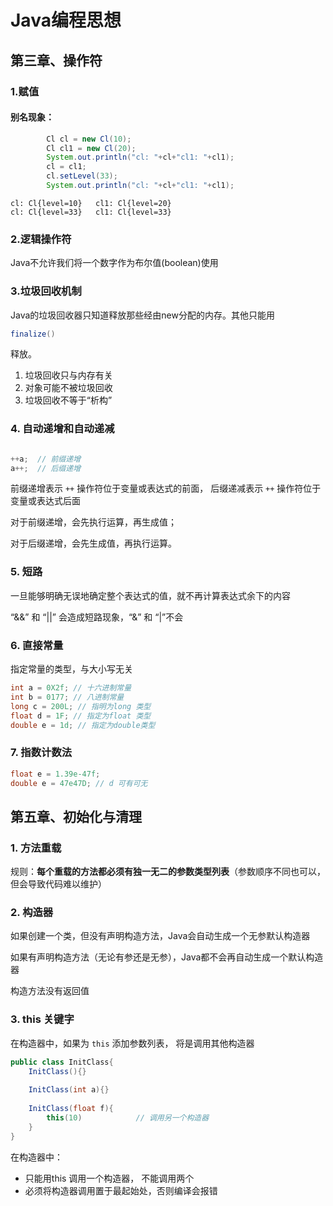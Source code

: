 # Java编程思想

## 第三章、操作符

### 1.赋值

#### 别名现象：

```java
	    Cl cl = new Cl(10);
        Cl cl1 = new Cl(20);
        System.out.println("cl: "+cl+"cl1: "+cl1);
        cl = cl1;
        cl.setLevel(33);
        System.out.println("cl: "+cl+"cl1: "+cl1);
```

```
cl: Cl{level=10}   cl1: Cl{level=20}
cl: Cl{level=33}   cl1: Cl{level=33}
```

### 2.逻辑操作符

Java不允许我们将一个数字作为布尔值(boolean)使用

### 3.垃圾回收机制

Java的垃圾回收器只知道释放那些经由new分配的内存。其他只能用

```java
finalize()
```

释放。

1. 垃圾回收只与内存有关
2. 对象可能不被垃圾回收
3. 垃圾回收不等于“析构”



### 4. 自动递增和自动递减

```java

++a;  // 前缀递增
a++;  // 后缀递增
```

前缀递增表示 `++` 操作符位于变量或表达式的前面， 后缀递减表示 `++` 操作符位于变量或表达式后面

对于前缀递增，会先执行运算，再生成值；

对于后缀递增，会先生成值，再执行运算。

### 5. 短路

一旦能够明确无误地确定整个表达式的值，就不再计算表达式余下的内容

“&&”  和  “||” 会造成短路现象，“&” 和 “|”不会



### 6. 直接常量

指定常量的类型，与大小写无关

```java
int a = 0X2f; // 十六进制常量
int b = 0177; // 八进制常量
long c = 200L; // 指明为long 类型
float d = 1F; // 指定为float 类型
double e = 1d; // 指定为double类型
```

### 7. 指数计数法

```java
float e = 1.39e-47f;
double e = 47e47D; // d 可有可无
```

## 第五章、初始化与清理

### 1. 方法重载

规则：**每个重载的方法都必须有独一无二的参数类型列表**（参数顺序不同也可以，但会导致代码难以维护）

### 2. 构造器

如果创建一个类，但没有声明构造方法，Java会自动生成一个无参默认构造器

如果有声明构造方法（无论有参还是无参），Java都不会再自动生成一个默认构造器

构造方法没有返回值

### 3. this 关键字

在构造器中，如果为 `this` 添加参数列表， 将是调用其他构造器

```java
public class InitClass{
    InitClass(){}
    
    InitClass(int a){}
    
    InitClass(float f){
        this(10)			// 调用另一个构造器
    }
}
```

在构造器中：

- 只能用this 调用一个构造器， 不能调用两个
- 必须将构造器调用置于最起始处，否则编译会报错

